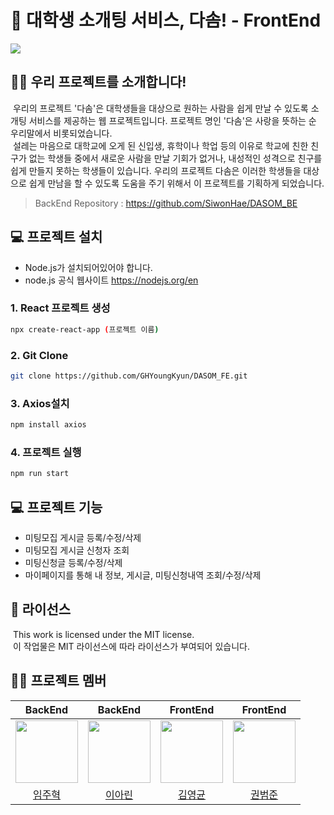 

# 🤝 대학생 소개팅 서비스, 다솜! - FrontEnd

<img src="https://img.shields.io/badge/React-61DAFB?style=for-the-badge&logo=React&logoColor=white">

## 🙋‍♂️ 우리 프로젝트를 소개합니다!
&nbsp;우리의 프로젝트 '다솜'은 대학생들을 대상으로 원하는 사람을 쉽게 만날 수 있도록 소개팅 서비스를 제공하는 웹 프로젝트입니다. 프로젝트 명인 '다솜'은 사랑을 뜻하는 순 우리말에서 비롯되었습니다.  
 &nbsp;설레는 마음으로 대학교에 오게 된 신입생, 휴학이나 학업 등의 이유로 학교에 친한 친구가 없는 학생들 중에서 새로운 사람을 만날 기회가 없거나, 내성적인 성격으로 친구를 쉽게 만들지 못하는 학생들이 있습니다. 우리의 프로젝트 다솜은 이러한 학생들을 대상으로 쉽게 만남을 할 수 있도록 도움을 주기 위해서 이 프로젝트를 기획하게 되었습니다.  
 > BackEnd Repository : https://github.com/SiwonHae/DASOM_BE

## 💻 프로젝트 설치
* Node.js가 설치되어있어야 합니다.
* node.js 공식 웹사이트 https://nodejs.org/en

### 1. React 프로젝트 생성
```bash
npx create-react-app (프로젝트 이름)
```

### 2. Git Clone
```bash
git clone https://github.com/GHYoungKyun/DASOM_FE.git
```

### 3. Axios설치
```bash
npm install axios
```

### 4. 프로젝트 실행
```bash
npm run start
```
## 💻 프로젝트 기능
* 미팅모집 게시글 등록/수정/삭제
* 미팅모집 게시글 신청자 조회
* 미팅신청글 등록/수정/삭제
* 마이페이지를 통해 내 정보, 게시글, 미팅신청내역 조회/수정/삭제

## 🪪 라이선스
&nbsp;This work is licensed under the MIT license.  
&nbsp;이 작업물은 MIT 라이선스에 따라 라이선스가 부여되어 있습니다.

## 🧑‍💻 프로젝트 멤버
|                                   BackEnd                                   |                                   BackEnd                                    |                                   FrontEnd                                   |                                   FrontEnd                                    |
| :--------------------------------------------------------------------------: | :---------------------------------------------------------------------------: | :--------------------------------------------------------------------------: | :--------------------------------------------------------------------------: |
| <img src="https://avatars.githubusercontent.com/u/62338444?v=4" width="100"> | <img src="https://avatars.githubusercontent.com/u/79629309?v=4" width="100"> | <img src="https://avatars.githubusercontent.com/u/84309081?v=4" width="100"> | <img src="https://avatars.githubusercontent.com/u/144300980?v=4" width="100"> |
|                    [임주혁](https://github.com/siwonhae)                     |                    [이아린](https://github.com/linavell)                     |                      [김영균](https://github.com/ghyoungkyun)                      |                   [권범준](https://github.com/goonbam0306)                 |
